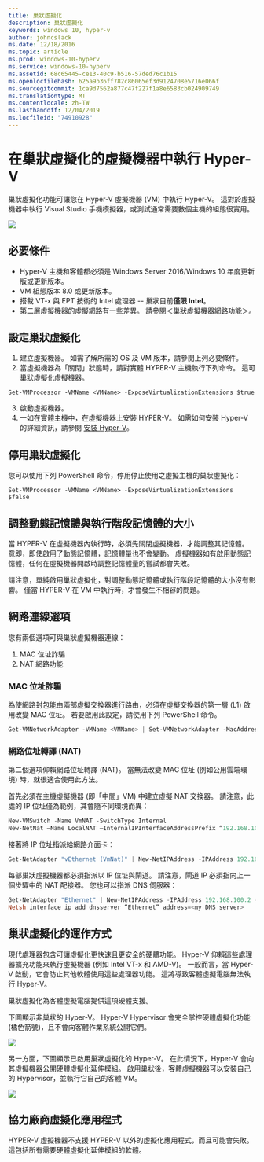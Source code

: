 ```yaml
---
title: 巢狀虛擬化
description: 巢狀虛擬化
keywords: windows 10, hyper-v
author: johncslack
ms.date: 12/18/2016
ms.topic: article
ms.prod: windows-10-hyperv
ms.service: windows-10-hyperv
ms.assetid: 68c65445-ce13-40c9-b516-57ded76c1b15
ms.openlocfilehash: 625a9b36ff782c86065ef3d9124708e5716e066f
ms.sourcegitcommit: 1ca9d7562a877c47f227f1a8e6583cb024909749
ms.translationtype: MT
ms.contentlocale: zh-TW
ms.lasthandoff: 12/04/2019
ms.locfileid: "74910928"
---
```

# <a name="run-hyper-v-in-a-virtual-machine-with-nested-virtualization"></a>在巢狀虛擬化的虛擬機器中執行 Hyper-V

巢狀虛擬化功能可讓您在 Hyper-V 虛擬機器 (VM) 中執行 Hyper-V。 這對於虛擬機器中執行 Visual Studio 手機模擬器，或測試通常需要數個主機的組態很實用。

![](./media/HyperVNesting.png)

## <a name="prerequisites"></a>必要條件

* Hyper-V 主機和客體都必須是 Windows Server 2016/Windows 10 年度更新版或更新版本。
* VM 組態版本 8.0 或更新版本。
* 搭載 VT-x 與 EPT 技術的 Intel 處理器 -- 巢狀目前**僅限 Intel**。
* 第二層虛擬機器的虛擬網路有一些差異。 請參閱＜巢狀虛擬機器網路功能＞。


## <a name="configure-nested-virtualization"></a>設定巢狀虛擬化

1. 建立虛擬機器。 如需了解所需的 OS 及 VM 版本，請參閱上列必要條件。
2. 當虛擬機器為「關閉」狀態時，請對實體 HYPER-V 主機執行下列命令。 這可巢狀虛擬化虛擬機器。

```
Set-VMProcessor -VMName <VMName> -ExposeVirtualizationExtensions $true
```
3. 啟動虛擬機器。
4. 一如在實體主機中，在虛擬機器上安裝 HYPER-V。 如需如何安裝 Hyper-V 的詳細資訊，請參閱 [安裝 Hyper-V](../quick-start/enable-hyper-v.md)。

## <a name="disable-nested-virtualization"></a>停用巢狀虛擬化
您可以使用下列 PowerShell 命令，停用停止使用之虛擬主機的巢狀虛擬化︰
```
Set-VMProcessor -VMName <VMName> -ExposeVirtualizationExtensions $false
```

## <a name="dynamic-memory-and-runtime-memory-resize"></a>調整動態記憶體與執行階段記憶體的大小
當 HYPER-V 在虛擬機器內執行時，必須先關閉虛擬機器，才能調整其記憶體。 意即，即使啟用了動態記憶體，記憶體量也不會變動。 虛擬機器如有啟用動態記憶體，任何在虛擬機器開啟時調整記憶體量的嘗試都會失敗。 

請注意，單純啟用巢狀虛擬化，對調整動態記憶體或執行階段記憶體的大小沒有影響。 僅當 HYPER-V 在 VM 中執行時，才會發生不相容的問題。

## <a name="networking-options"></a>網路連線選項

您有兩個選項可與巢狀虛擬機器連線： 

1. MAC 位址詐騙
2. NAT 網路功能

### <a name="mac-address-spoofing"></a>MAC 位址詐騙
為使網路封包能由兩部虛擬交換器進行路由，必須在虛擬交換器的第一層 (L1) 啟用改變 MAC 位址。 若要啟用此設定，請使用下列 PowerShell 命令。

``` PowerShell
Get-VMNetworkAdapter -VMName <VMName> | Set-VMNetworkAdapter -MacAddressSpoofing On
```

### <a name="network-address-translation-nat"></a>網路位址轉譯 (NAT)
第二個選項仰賴網路位址轉譯 (NAT)。 當無法改變 MAC 位址 (例如公用雲端環境) 時，就很適合使用此方法。

首先必須在主機虛擬機器 (即「中間」VM) 中建立虛擬 NAT 交換器。 請注意，此處的 IP 位址僅為範例，其會隨不同環境而異︰

``` PowerShell
New-VMSwitch -Name VmNAT -SwitchType Internal
New-NetNat –Name LocalNAT –InternalIPInterfaceAddressPrefix “192.168.100.0/24”
```

接著將 IP 位址指派給網路介面卡︰

``` PowerShell
Get-NetAdapter "vEthernet (VmNat)" | New-NetIPAddress -IPAddress 192.168.100.1 -AddressFamily IPv4 -PrefixLength 24
```

每部巢狀虛擬機器都必須指派以 IP 位址與閘道。 請注意，閘道 IP 必須指向上一個步驟中的 NAT 配接器。 您也可以指派 DNS 伺服器︰

``` PowerShell
Get-NetAdapter "Ethernet" | New-NetIPAddress -IPAddress 192.168.100.2 -DefaultGateway 192.168.100.1 -AddressFamily IPv4 -PrefixLength 24
Netsh interface ip add dnsserver “Ethernet” address=<my DNS server>
```

## <a name="how-nested-virtualization-works"></a>巢狀虛擬化的運作方式

現代處理器包含可讓虛擬化更快速且更安全的硬體功能。 Hyper-V 仰賴這些處理器擴充功能來執行虛擬機器 (例如 Intel VT-x 和 AMD-V)。 一般而言，當 Hyper-V 啟動，它會防止其他軟體使用這些處理器功能。  這將導致客體虛擬電腦無法執行 Hyper-V。

巢狀虛擬化為客體虛擬電腦提供這項硬體支援。

下圖顯示非巢狀的 Hyper-V。  Hyper-V Hypervisor 會完全掌控硬體虛擬化功能 (橘色箭號)，且不會向客體作業系統公開它們。

![](./media/HVNoNesting.PNG)

另一方面，下圖顯示已啟用巢狀虛擬化的 Hyper-V。 在此情況下，Hyper-V 會向其虛擬機器公開硬體虛擬化延伸模組。 啟用巢狀後，客體虛擬機器可以安裝自己的 Hypervisor，並執行它自己的客體 VM。

![](./media/HVNesting.png)

## <a name="3rd-party-virtualization-apps"></a>協力廠商虛擬化應用程式

HYPER-V 虛擬機器不支援 HYPER-V 以外的虛擬化應用程式，而且可能會失敗。 這包括所有需要硬體虛擬化延伸模組的軟體。
